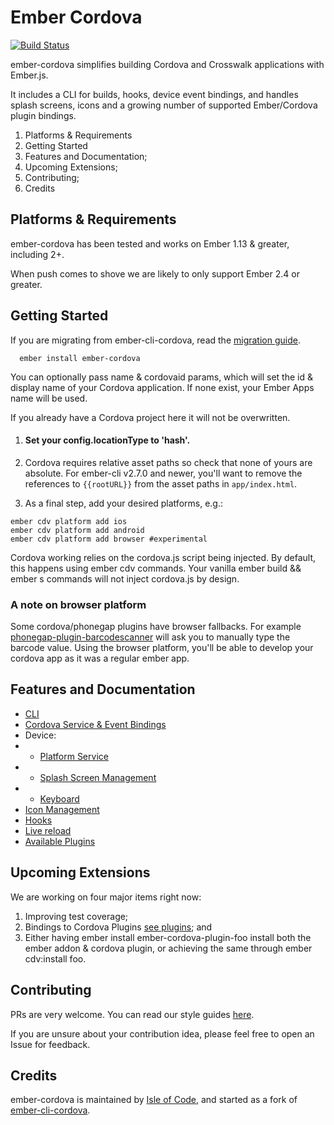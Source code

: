 # Ember Cordova

[![Build Status](https://travis-ci.org/isleofcode/ember-cordova.svg?branch=feat%2Ftravis)](https://travis-ci.org/isleofcode/ember-cordova)

ember-cordova simplifies building Cordova and Crosswalk applications with Ember.js.

It includes a CLI for builds, hooks, device event bindings, and handles splash screens, icons and a growing number of supported Ember/Cordova plugin bindings.

1. Platforms & Requirements
2. Getting Started
3. Features and Documentation;
4. Upcoming Extensions;
5. Contributing;
6. Credits

## Platforms & Requirements

ember-cordova has been tested and works on Ember 1.13 &
greater, including 2+.

When push comes to shove we are likely to only support Ember 2.4 or
greater.

## Getting Started

If you are migrating from ember-cli-cordova, read the [migration
guide](docs/migration-from-ember-cli.md).


```cli
  ember install ember-cordova
```

You can optionally pass name & cordovaid params, which will set the id &
display name of your Cordova application. If none exist, your Ember Apps
name will be used.

If you already have a Cordova project here it will not be overwritten.

1. #### Set your config.locationType to 'hash'.

2. Cordova requires relative asset paths so check that none of yours are absolute. For ember-cli v2.7.0 and newer, you'll want to remove the references to `{{rootURL}}` from the asset paths in `app/index.html`.

3. As a final step, add your desired platforms, e.g.:

```cli
ember cdv platform add ios
ember cdv platform add android
ember cdv platform add browser #experimental
```

Cordova working relies on the cordova.js script being injected. By default, this happens using ember cdv commands. Your vanilla ember build && ember s commands will not inject cordova.js by design.

### A note on browser platform

Some cordova/phonegap plugins have browser fallbacks. For example [phonegap-plugin-barcodescanner](https://github.com/phonegap/phonegap-plugin-barcodescanner) will ask you to manually type the barcode value. Using the browser platform, you'll be able to develop your cordova app as it was a regular ember app.

## Features and Documentation

* [CLI](docs/cli.md)
* [Cordova Service & Event Bindings](docs/services/cordova.md)
* Device:
*  *  [Platform Service](docs/services/platform.md)
*  *  [Splash Screen Management](docs/services/splashscreen.md)
*  *  [Keyboard](docs/keyboard.md)
* [Icon Management](docs/services/icons.md)
* [Hooks](docs/hooks.md)
* [Live reload](docs/livereload.md)
* [Available Plugins](docs/plugins.md)

## Upcoming Extensions

We are working on four major items right now:

1. Improving test coverage;
2. Bindings to Cordova Plugins [see plugins](docs/plugins.md); and
3. Either having ember install ember-cordova-plugin-foo install both the
ember addon & cordova plugin, or achieving the same through ember
cdv:install foo.

## Contributing

PRs are very welcome. You can read our style guides [here](https://github.com/isleofcode/style-guide).

If you are unsure about your contribution idea, please feel free to
open an Issue for feedback.

## Credits

ember-cordova is maintained by [Isle of Code](https://isleofcode.com), and started as a fork of [ember-cli-cordova](https://github.com/poetic/ember-cli-cordova).
